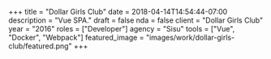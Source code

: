 +++
title = "Dollar Girls Club"
date = 2018-04-14T14:54:44-07:00
description = "Vue SPA."
draft = false
nda = false
client = "Dollar Girls Club"
year = "2016"
roles = ["Developer"]
agency = "Sisu"
tools = ["Vue", "Docker", "Webpack"]
featured_image = "images/work/dollar-girls-club/featured.png"
+++
